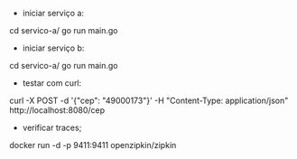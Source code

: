 - iniciar serviço a:

cd servico-a/
go run main.go

- iniciar serviço b:

cd servico-a/
go run main.go

- testar com curl:

curl -X POST -d '{"cep": "49000173"}' -H "Content-Type: application/json" http://localhost:8080/cep

- verificar traces;

docker run -d -p 9411:9411 openzipkin/zipkin
